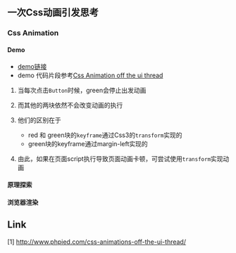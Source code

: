 

## 一次Css动画引发思考


### Css Animation

#### Demo

- [demo链接](https://blog.zysndy.com/road/css/animation/)
- demo 代码片段参考[Css Animation off the ui thread](http://www.phpied.com/css-animations-off-the-ui-thread/)

1. 当每次点击`Button`时候，green会停止出发动画
2. 而其他的两块依然不会改变动画的执行

3. 他们的区别在于

   - red 和 green块的`keyframe`通过Css3的`transform`实现的
   - green块的keyframe通过margin-left实现的

4. 由此，如果在页面script执行导致页面动画卡顿，可尝试使用`transform`实现动画



#### 原理探索

#### 浏览器渲染












## Link
[1] http://www.phpied.com/css-animations-off-the-ui-thread/